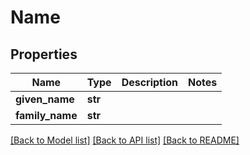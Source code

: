 # Name

## Properties
Name | Type | Description | Notes
------------ | ------------- | ------------- | -------------
**given_name** | **str** |  | 
**family_name** | **str** |  | 

[[Back to Model list]](../README.md#documentation-for-models) [[Back to API list]](../README.md#documentation-for-api-endpoints) [[Back to README]](../README.md)

